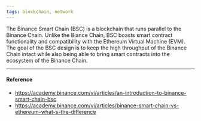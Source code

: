 ```yaml
---
tags: blockchain, network
---
```


The Binance Smart Chain (BSC) is a blockchain that runs parallel to the Binance Chain. Unlike the Biance Chain, BSC boasts smart contract functionality and compatibility with the Ethereum Virtual Machine (EVM). The goal of the BSC design is to keep the high throughput of the Binance Chain intact while also being able to bring smart contracts into the ecosystem of the Binance Chain.

---

#### Reference

- https://academy.binance.com/vi/articles/an-introduction-to-binance-smart-chain-bsc
- https://academy.binance.com/vi/articles/binance-smart-chain-vs-ethereum-what-s-the-difference
